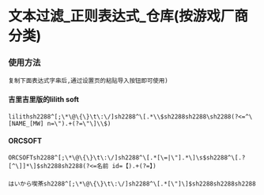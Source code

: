 # 文本过滤_正则表达式_仓库(按游戏厂商分类)
### 使用方法
```
复制下面表达式字串后,通过设置页的粘贴导入按钮即可使用)
```
#### 吉里吉里版的lilith soft
```
lilithsh2288^[;\*\@\{\}\t\:\/]sh2288^\[.*\\$sh2288sh2288\sh2288(?<=^\[NAME_[MW] n=\").+(?=\"\]\\$)
```
#### ORCSOFT
```
ORCSOFTsh2288^[;\*\@\{\}\t\:\/]sh2288^\[.*[\=|\"].*\]\s$sh2288^\[.?[^\]]*\]$sh2288sh2288(?<=名前 id=【).+(?=】)
```
####
```
はいから喫茶sh2288^[;\*\@\{\}\t\:\/]sh2288^\[.*[\"]\]$sh2288sh2288sh2288
```
